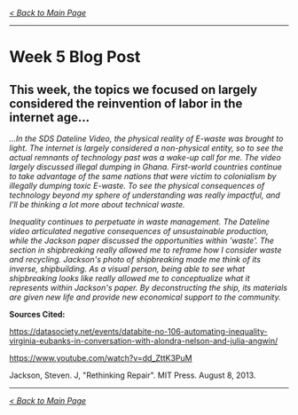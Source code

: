*[< Back to Main Page](index.md)*

---

# Week 5 Blog Post

## This week, the topics we focused on largely considered the reinvention of labor in the internet age...
*...In the SDS Dateline Video, the physical reality of E-waste was brought to light. The internet is largely considered a non-physical entity, so to see the actual remnants of technology past was a wake-up call for me.  The video largely discussed illegal dumping in Ghana. First-world countries continue to take advantage of the same nations that were victim to colonialism by illegally dumping toxic E-waste. To see the physical consequences of technology beyond my sphere of understanding was really impactful, and I'll be thinking a lot more about technical waste.*

*Inequality continues to perpetuate in waste management. The Dateline video articulated negative consequences of unsustainable production, while the Jackson paper discussed the opportunities within 'waste'. The section in shipbreaking really allowed me to reframe how I consider waste and recycling. Jackson's photo of shipbreaking made me think of its inverse, shipbuilding. As a visual person, being able to see what shipbreaking looks like really allowed me to conceptualize what it represents within Jackson's paper. By deconstructing the ship, its materials are given new life and provide new economical support to the community.*

**Sources Cited:**

https://datasociety.net/events/databite-no-106-automating-inequality-virginia-eubanks-in-conversation-with-alondra-nelson-and-julia-angwin/

https://www.youtube.com/watch?v=dd_ZttK3PuM

Jackson, Steven. J, "Rethinking Repair". MIT Press. August 8, 2013.

---

*[< Back to Main Page](index.md)*


